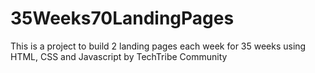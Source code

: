 # 35Weeks70LandingPages
This is a project to build 2 landing pages each week for 35 weeks using HTML, CSS and Javascript by TechTribe Community

